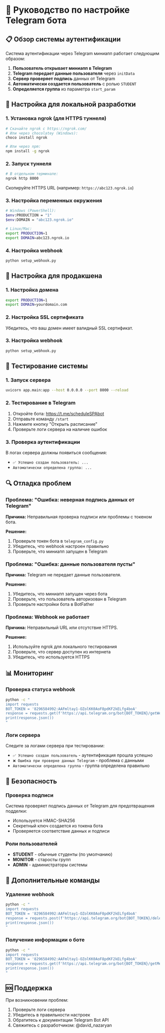 # 🤖 Руководство по настройке Telegram бота

## 📋 Обзор системы аутентификации

Система аутентификации через Telegram миниапп работает следующим образом:

1. **Пользователь открывает миниапп в Telegram**
2. **Telegram передает данные пользователя** через `initData`
3. **Сервер проверяет подпись** данных от Telegram
4. **Автоматически создается пользователь** с ролью `STUDENT`
5. **Определяется группа** из параметра `start_param`

## 🔧 Настройка для локальной разработки

### 1. Установка ngrok (для HTTPS туннеля)

```bash
# Скачайте ngrok с https://ngrok.com/
# Или через chocolatey (Windows):
choco install ngrok

# Или через npm:
npm install -g ngrok
```

### 2. Запуск туннеля

```bash
# В отдельном терминале:
ngrok http 8000
```

Скопируйте HTTPS URL (например: `https://abc123.ngrok.io`)

### 3. Настройка переменных окружения

```bash
# Windows (PowerShell):
$env:PRODUCTION = "1"
$env:DOMAIN = "abc123.ngrok.io"

# Linux/Mac:
export PRODUCTION=1
export DOMAIN=abc123.ngrok.io
```

### 4. Настройка webhook

```bash
python setup_webhook.py
```

## 🚀 Настройка для продакшена

### 1. Настройка домена

```bash
export PRODUCTION=1
export DOMAIN=yourdomain.com
```

### 2. Настройка SSL сертификата

Убедитесь, что ваш домен имеет валидный SSL сертификат.

### 3. Настройка webhook

```bash
python setup_webhook.py
```

## 🧪 Тестирование системы

### 1. Запуск сервера

```bash
uvicorn app.main:app --host 0.0.0.0 --port 8000 --reload
```

### 2. Тестирование в Telegram

1. Откройте бота: https://t.me/scheduleSPAbot
2. Отправьте команду `/start`
3. Нажмите кнопку "Открыть расписание"
4. Проверьте логи сервера на наличие ошибок

### 3. Проверка аутентификации

В логах сервера должны появиться сообщения:
- `✅ Успешно создан пользователь: ...`
- `Автоматически определена группа: ...`

## 🔍 Отладка проблем

### Проблема: "Ошибка: неверная подпись данных от Telegram"

**Причина:** Неправильная проверка подписи или проблемы с токеном бота.

**Решение:**
1. Проверьте токен бота в `telegram_config.py`
2. Убедитесь, что webhook настроен правильно
3. Проверьте, что миниапп запущен в Telegram

### Проблема: "Ошибка: данные пользователя пусты"

**Причина:** Telegram не передает данные пользователя.

**Решение:**
1. Убедитесь, что миниапп запущен через бота
2. Проверьте, что пользователь авторизован в Telegram
3. Проверьте настройки бота в BotFather

### Проблема: Webhook не работает

**Причина:** Неправильный URL или отсутствие HTTPS.

**Решение:**
1. Используйте ngrok для локального тестирования
2. Проверьте, что сервер доступен из интернета
3. Убедитесь, что используется HTTPS

## 📊 Мониторинг

### Проверка статуса webhook

```bash
python -c "
import requests
BOT_TOKEN = '8296584992:AAFmltay1-OZolKK0AoF8pdKF2kELfg4boA'
response = requests.get(f'https://api.telegram.org/bot{BOT_TOKEN}/getWebhookInfo')
print(response.json())
"
```

### Логи сервера

Следите за логами сервера при тестировании:
- `✅ Успешно создан пользователь` - аутентификация прошла успешно
- `❌ Ошибка при проверке данных Telegram` - проблема с данными
- `Автоматически определена группа` - группа определена правильно

## 🔐 Безопасность

### Проверка подписи

Система проверяет подпись данных от Telegram для предотвращения подделки:
- Используется HMAC-SHA256
- Секретный ключ создается из токена бота
- Проверяется соответствие данных и подписи

### Роли пользователей

- **STUDENT** - обычные студенты (по умолчанию)
- **MONITOR** - старосты групп
- **ADMIN** - администраторы системы

## 📝 Дополнительные команды

### Удаление webhook

```bash
python -c "
import requests
BOT_TOKEN = '8296584992:AAFmltay1-OZolKK0AoF8pdKF2kELfg4boA'
response = requests.post(f'https://api.telegram.org/bot{BOT_TOKEN}/deleteWebhook')
print(response.json())
"
```

### Получение информации о боте

```bash
python -c "
import requests
BOT_TOKEN = '8296584992:AAFmltay1-OZolKK0AoF8pdKF2kELfg4boA'
response = requests.get(f'https://api.telegram.org/bot{BOT_TOKEN}/getMe')
print(response.json())
"
```

## 🆘 Поддержка

При возникновении проблем:
1. Проверьте логи сервера
2. Убедитесь в правильности настроек
3. Обратитесь к документации Telegram Bot API
4. Свяжитесь с разработчиком: @david_nazaryan

